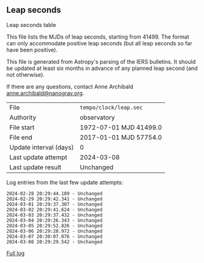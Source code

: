 
## Leap seconds

Leap seconds table

This file lists the MJDs of leap seconds, starting from 41499.
The format can only accommodate positive leap seconds (but all
leap seconds so far have been positive).

This file is generated from Astropy's parsing of the IERS
bulletins. It should be updated at least six months in advance
of any planned leap second (and not otherwise).

If there are any questions, contact Anne Archibald
<anne.archibald@nanograv.org>.

|     |     |
|:--- |:--- |
| File | `tempo/clock/leap.sec` |
| Authority | observatory |
| File start | 1972-07-01 MJD 41499.0 |
| File end | 2017-01-01 MJD 57754.0 |
| Update interval (days) | 0 |
| Last update attempt | 2024-03-08 |
| Last update result | Unchanged |

Log entries from the last few update attempts:
```
2024-02-28 20:29:44.189 - Unchanged
2024-02-29 20:29:42.341 - Unchanged
2024-03-01 20:29:37.307 - Unchanged
2024-03-02 20:29:41.624 - Unchanged
2024-03-03 20:29:37.432 - Unchanged
2024-03-04 20:29:26.343 - Unchanged
2024-03-05 20:29:52.826 - Unchanged
2024-03-06 20:29:28.972 - Unchanged
2024-03-07 20:30:07.076 - Unchanged
2024-03-08 20:29:29.542 - Unchanged
```
[Full log](https://raw.githubusercontent.com/ipta/pulsar-clock-corrections/main/log/tempo/clock/leap.sec.log)
